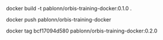  docker build -t pablonn/orbis-training-docker:0.1.0 .
 
 docker push pablonn/orbis-training-docker
 
 docker tag bcf17094d580  pablonn/orbis-training-docker:0.2.0